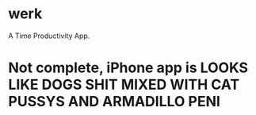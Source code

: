 # werk
A Time Productivity App.
# Not complete, iPhone app is LOOKS LIKE DOGS SHIT MIXED WITH CAT PUSSYS AND ARMADILLO PENI
